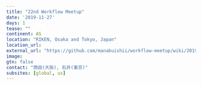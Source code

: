 ```yaml
---
title: "22nd Workflow Meetup"
date: '2019-11-27'
days: 1
tease: ""
continent: AS
location: "RIKEN, Osaka and Tokyo, Japan"
location_url: 
external_url: "https://github.com/manabuishii/workflow-meetup/wiki/20191127"
image:
gtn: false
contact: "西田(大阪), 石井(東京)"
subsites: [global, us]
---
```

